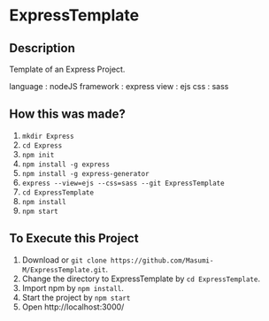 # ExpressTemplate

## Description
Template of an Express Project. 

language : nodeJS
framework : express 
view : ejs
css : sass

## How this was made?
1. `mkdir Express`
2. `cd Express`
3. `npm init`
4. `npm install -g express`
5. `npm install -g express-generator`
6. `express --view=ejs --css=sass --git ExpressTemplate`
7. `cd ExpressTemplate`
8. `npm install`
9. `npm start`

## To Execute this Project
1. Download or `git clone https://github.com/Masumi-M/ExpressTemplate.git`.
2. Change the directory to ExpressTemplate by `cd ExpressTemplate`.
3. Import npm by `npm install`.
4. Start the project by `npm start`
5. Open http://localhost:3000/

